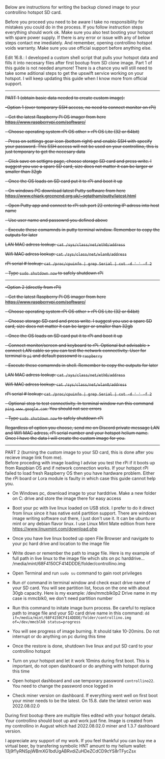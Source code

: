Below are instructions for writing the backup cloned image to your controllino hotspot SD card. 

Before you proceed you need to be aware I take no responsibility for mistakes you could do in the process. If you follow instruction steps everything should work ok. Make sure you also test booting your hotspot with spare power supply. If there is any error or issue with any of below steps contact me imediately. 
And remember, opening controllino hotspot voids warranty. Make sure you use official support before anything else. 

Edit 16.8.: I developed a custom shell script that pulls your hotspot data and fills it into necesary files after first bootup from SD clone image. 
Part 1 of this guide is not needed anymore!
There is a chance you will still need to take some aditional steps to get the upswift service working on your hotspot. I will keep updating this guide when I know more from official support. 

--------------------------------------------
~~PART 1 (obtain basic data needed to create custom image):~~

~~-Option 1 (over temporary SSH access, no need to connect monitor on rPi)~~

~~- Get the latest Raspberry Pi OS imager from here https://www.raspberrypi.com/software/~~

~~- Choose operating system rPi OS other > rPi OS Lite (32 or 64bit)~~

~~- Press on settings gear icon (bottom right) and enable SSH with specify your password. This SSH access will not be used on your controllino, this is just temporary to get the necesary data~~

~~- Click save on settigns page, choose storage SD card and press write. I suggest you use a spare SD card, size does not matter it can be larger or smaller than 32gb~~

~~- Once the OS loads on SD card put it to rPi and boot it up~~

~~- On windows PC download latest Putty software from here https://www.chiark.greenend.org.uk/~sgtatham/putty/latest.html~~

~~- Open Putty app and connect to rPi ssh port 22 entering IP adress into host name~~

~~- Use user name and passowrd you defined above~~

~~- Execute these comamnds in putty terminal window. Remember to copy the outputs for later~~

~~LAN MAC adress lookup:
`cat /sys/class/net/eth0/address`~~

~~Wifi MAC adress lookup:
`cat /sys/class/net/wlan0/address`~~

~~rPi serial # lookup:
`cat /proc/cpuinfo | grep Serial | cut -d ' ' -f 2`~~

~~- Type `sudo shutdown now` to safely shutdown rPi~~

--------------------------------------------
~~-Option 2 (directly from rPi)~~

~~- Get the latest Raspberry Pi OS imager from here https://www.raspberrypi.com/software/~~

~~- Choose operating system rPi OS other > rPi OS Lite (32 or 64bit)~~

~~- Choose storage SD card and press write. I suggest you use a spare SD card, size does not matter it can be larger or smaller than 32gb~~

~~- Once the OS loads on SD card put it to rPi and boot it up~~

~~- Connect monitor/screen and keyboard to rPi. Optional but advisable > connect LAN cable so you can test the network connectivity. User for terminal is `pi` and default passowrd is `raspberry`~~

~~- Execute these comamnds in shell. Remember to copy the outputs for later~~

~~LAN MAC adress lookup:
`cat /sys/class/net/eth0/address`~~

~~Wifi MAC adress lookup:
`cat /sys/class/net/wlan0/address`~~

~~rPi serial # lookup:
`cat /proc/cpuinfo | grep Serial | cut -d ' ' -f 2`~~

~~- Optional step to test connectivity. In terminal window run this command `ping www.google.com`. You should not see errors~~

~~- Type `sudo shutdown now` to safely shutdown rPi~~

~~Regardless of option you choose, send me on Discord private message LAN and Wifi MAC adress, rPi serial number and your hotspot helium name. 
Once I have the data I will create the custom image for you.~~

--------------------------------------------
PART 2 (burning the custom image to your SD card, this is done after you recieve image link from me).  
Before proceding with image loading I advise you test the rPi if it boots up from Raspbian OS and if network connection works. 
If your hotspot rPi failed to load fresh Raspberry OS then you have hardware problem. Either the rPi board or Lora module is faulty in which case this guide cannot help you. 

- On Windows pc, download image to your harddrive. Make a new folder on C: drive and store the image there for easy access

- Boot your pc with live linux loaded on USB stick. I prefer to do it direct from linux since it has native ext4 partition support. There are windows image writing software out there, I just don't use it. 
It can be ubuntu or mint or any debian flavor linux. I use Linux Mint Mate edition from here https://www.linuxmint.com/download.php

- Once you have live linux booted up open File Browser and navigate to your pc hard drive and location to the image file

- Write down or remember the path to image file. Here is my example of full path in live linux to the image file which sits on pc harddrive...
/media/mint/68F4150CF414DDDE/folder/controllino.img

- Open Terminal and run `sudo su` command to gain root privileges 

- Run `df` command in terminal window and check exact drive name of your SD card. You will see partition list, focus on the one with about 30gb capacity. Here is my example: 
/dev/mmcblk0p2
Drive name in my case is mmcblk0, we don't need partition number

- Run this command to initate image burn process. Be careful to replace path to image file and your SD card drive name in this command: 
`dd if=/media/mint/68F4150CF414DDDE/folder/controllino.img of=/dev/mmcblk0 status=progress`

- You will see progress of image burning. It should take 10-20mins. Do not interrupt or do anything on pc during this time

- Once the restore is done, shutdown live linux and put SD card to your controllino hotspot

- Turn on your hotspot and let it work 10mins during first boot. This is important, do not open dashboard or do anything with hotspot during this time 

- Open hotspot dashboard and use temporary password `controllino22`. You need to change the password once logged in

- Check miner version on dashboard. If everything went well on first boot your miner needs to be the latest. On 15.8. date the latest verion was 2022.08.02.0

During first bootup there are multiple files edited with your hotspot details. Your controllino should boot up and work just fine. Image is created from my controllino in August which had 2022.08.02.0 miner and 1.3.7 dashboard version. 


I appreciate any support of my work. If you feel thankful you can buy me a virtual beer, by transfering symbolic HNT amount to my helium wallet: 13j9f1yRNSpjWBmXG1bdUgABRvdiZuHDeZCdCD9cYS8rTFycZsx

